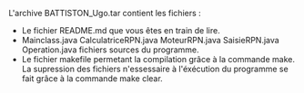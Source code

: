 L'archive BATTISTON_Ugo.tar contient les fichiers :
- Le fichier README.md que vous êtes en train de lire.
- Mainclass.java CalculatriceRPN.java MoteurRPN.java SaisieRPN.java Operation.java
	fichiers sources du programme.
- Le fichier makefile permetant la compilation grâce à la commande make. La supression des fichiers n'essessaire à 
	l'éxécution du programme se fait grâce à la commande make clear.
